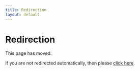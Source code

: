 ```yaml
---
title: Redirection
layout: default
---
```

# Redirection

This page has moved.

If you are not redirected automatically, then please [click here](software-crafting/).
